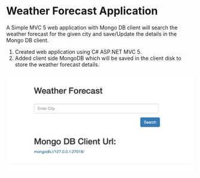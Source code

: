 # Weather Forecast Application

A Simple MVC 5 web application with Mongo DB client will search the weather forecast for the given city and save/Update the details in the Mongo DB client.

  1. Created web application using C# ASP.NET MVC 5.
  2. Added client side MongoDB which will be saved in the client disk to store the weather forecast details.

  
 ![Screenshot](https://github.com/BaluprasathSBP/WeatherForeCast/blob/master/Images/SearchPage.png)
  
